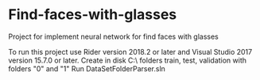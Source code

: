 # Find-faces-with-glasses
Project for implement neural network for find faces with glasses

To run this project use Rider version 2018.2 or later and Visual Studio 2017 version 15.7.0 or later.
Create in disk C:\ folders train, test, validation with folders "0" and "1"
Run DataSetFolderParser.sln

